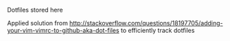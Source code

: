 Dotfiles stored here

Applied solution from http://stackoverflow.com/questions/18197705/adding-your-vim-vimrc-to-github-aka-dot-files to efficiently track dotfiles
